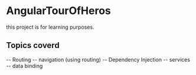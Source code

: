 # AngularTourOfHeros

this project is for learning purposes.

## Topics coverd
  -- Routing
  -- navigation (using routing)
  -- Dependency Injection
  -- services
  -- data binding

